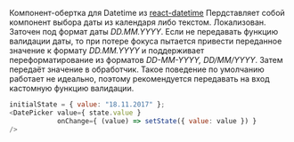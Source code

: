 Компонент-обертка для Datetime из [react-datetime](https://github.com/YouCanBookMe/react-datetime)
Пердставляет собой компонент выбора даты из календаря либо текстом. Локализован.
Заточен под формат даты _DD.MM.YYYY_. 
Если не передавать функцию валидации даты, то при потере фокуса
пытается привести переданное значение к формату _DD.MM.YYYY_ и поддерживает переформатирование из
форматов _DD-MM-YYYY, DD/MM/YYYY_. Затем передаёт значение в обработчик.
Такое поведение по умолчанию работает не идеально, поэтому рекомендуется передавать 
на вход кастомную функцию валидации.


```js
initialState = { value: "18.11.2017" };
<DatePicker value={ state.value } 
            onChange={ (value) => setState({ value: value }) } 
/>
```